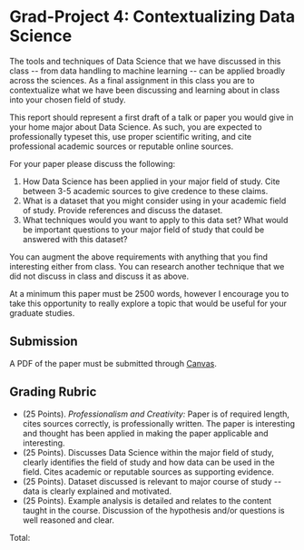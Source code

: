# Grad-Project 4: Contextualizing Data Science

The tools and techniques of Data Science that we have discussed in this class -- from data handling to machine learning -- can be applied broadly across the sciences.  As a final assignment in this class you are to contextualize what we have been discussing and learning about in class into your chosen field of study.

This report should represent a first draft of a talk or paper you would give in your home major about Data Science.  As such, you are expected to professionally typeset this, use proper scientific writing, and cite professional academic sources or reputable online sources.

For your paper please discuss the following:
1. How Data Science has been applied in your major field of study.  Cite between 3-5 academic sources to give credence to these claims.
2. What is a dataset that you might consider using in your academic field of study.  Provide references and discuss the dataset.
3. What techniques would you want to apply to this data set?  What would be important questions to your major field of study that could be answered with this dataset?
 
You can augment the above requirements with anything that you find interesting either from class.  You can research another technique that we did not discuss in class and discuss it as above.

At a minimum this paper must be 2500 words, however I encourage you to take this opportunity to really explore a topic that would be useful for your graduate studies.

## Submission

A PDF of the paper must be submitted through [Canvas](https://tulane.instructure.com/).

## Grading Rubric

* (25 Points). *Professionalism and Creativity:*  Paper is of required length, cites sources correctly, is professionally written.  The paper is interesting and thought has been applied in making the paper applicable and interesting.
* (25 Points).  Discusses Data Science within the major field of study, clearly identifies the field of study and how data can be used in the field.  Cites academic or reputable sources as supporting evidence.
* (25 Points). Dataset discussed is relevant to major course of study -- data is clearly explained and motivated.
* (25 Points).  Example analysis is detailed and relates to the content taught in the course.  Discussion of the hypothesis and/or questions is well reasoned and clear.

Total: 